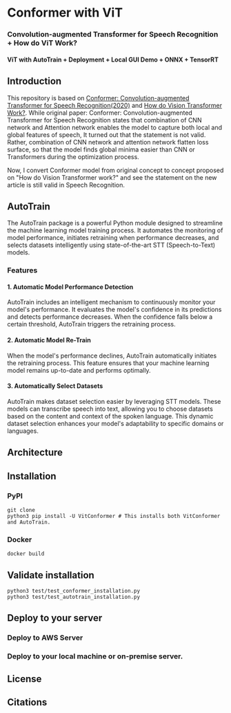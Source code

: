 # Conformer with ViT
### Convolution-augmented Transformer for Speech Recognition + How do ViT Work?
#### ViT with AutoTrain + Deployment + Local GUI Demo + ONNX + TensorRT

## Introduction

This repository is based on [Conformer: Convolution-augmented Transformer for Speech Recognition(2020)](https://arxiv.org/abs/2005.08100) and 
[How do Vision Transformer Work?](https://arxiv.org/abs/2202.06709). While original paper: Conformer: Convolution-augmented
Transformer for Speech Recognition states that combination of CNN network and Attention network enables the model to capture
both local and global features of speech, It turned out that the statement is not valid. Rather, combination of CNN network
and attention network flatten loss surface, so that the model finds global minima easier than CNN or Transformers during
the optimization process.

Now, I convert Conformer model from original concept to concept proposed on "How do Vision Transformer
work?" and see the statement on the new article is still valid in Speech Recognition.

## AutoTrain

The AutoTrain package is a powerful Python module designed to streamline the machine learning model training process.
It automates the monitoring of model performance, initiates retraining when performance decreases, and selects datasets
intelligently using state-of-the-art STT (Speech-to-Text) models. 

### Features
#### 1. Automatic Model Performance Detection
AutoTrain includes an intelligent mechanism to continuously monitor your model's performance. It evaluates the model's
confidence in its predictions and detects performance decreases. When the confidence falls below a certain threshold,
AutoTrain triggers the retraining process.

#### 2. Automatic Model Re-Train
When the model's performance declines, AutoTrain automatically initiates the retraining process. This feature ensures
that your machine learning model remains up-to-date and performs optimally.

#### 3. Automatically Select Datasets
AutoTrain makes dataset selection easier by leveraging STT models. These models can transcribe speech into text,
allowing you to choose datasets based on the content and context of the spoken language.
This dynamic dataset selection enhances your model's adaptability to specific domains or languages.



## Architecture

## Installation

### PyPI

```shell
git clone 
python3 pip install -U VitConformer # This installs both VitConformer and AutoTrain.
```

### Docker

```shell
docker build 
```

## Validate installation

```shell
python3 test/test_conformer_installation.py
python3 test/test_autotrain_installation.py
```

## Deploy to your server

### Deploy to AWS Server

### Deploy to your local machine or on-premise server.

## License

## Citations